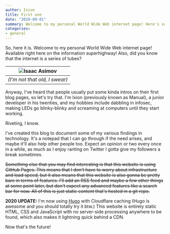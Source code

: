 ```yaml
---
author: Ixion
title: First one
date: "2019-09-01"
summary: Welcome to my personal World Wide Web internet page! Here's some information about me as of October 2019.
categories:
- general
---
```


So, here it is. Welcome to my personal World Wide Web internet page! Available right here on the information superhighway! Also, did you know that the internet is a series of tubes?

| ![Isaac Asimov](/post_files/first-one/1.jpg) |
|:--:|
| *(I'm not that old, I swear)* |

Anyway, I've heard that people usually put some kinda intros on their first blog pages, so let's try that. I'm Ixion (previously known as Manual), a junior developer in his twenties, and my hobbies include dabbling in infosec, making LEDs go blinky-blinky and screaming at computers until they start working.

Riveting, I know.

I've created this blog to document some of my various findings in technology. It's a notepad that I can go through if the need arises, and maybe it'll also help other people too. Expect an opinion or two every once in a while, as much as I enjoy ranting on Twitter I gotta give my followers a break sometimes.

~~Something else that you may find interesting is that this website is using GitHub Pages. This means that I don't have to worry about infrastructure and load speed, but it also means that this website is also gonna be pretty bare in terms of features. I'll add an RSS feed and maybe a few other things at some point later, but don't expect any advanced features like a search bar for now. All of this is just static content that's hosted in a git repo.~~

**2020 UPDATE:** I'm now using [Hugo](http://gohugo.io) with Cloudflare caching (Hugo is awesome and you should totally try it btw.) This website is entirely static HTML, CSS and JavaScript with no server-side processing anywhere to be found, which also makes it lightning quick behind a CDN.

Now that's the future!
